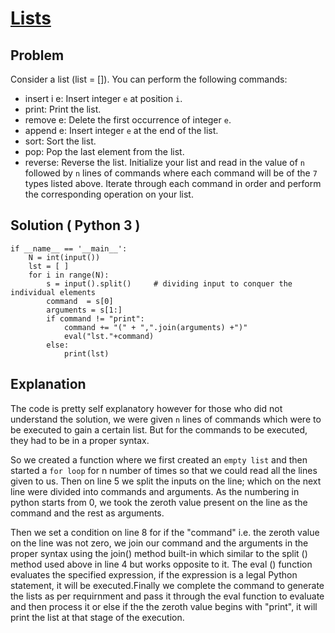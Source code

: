 # **[Lists](https://www.hackerrank.com/challenges/python-lists/problem)**

## Problem 
Consider a list (list = []). You can perform the following commands:

- insert i e: Insert integer `e` at position `i`.
- print: Print the list.
- remove e: Delete the first occurrence of integer `e`.
- append e: Insert integer `e` at the end of the list.
- sort: Sort the list.
- pop: Pop the last element from the list.
- reverse: Reverse the list.
Initialize your list and read in the value of `n` followed by `n` lines of commands where each command will be of the `7` types listed above. Iterate through each command in order and perform the corresponding operation on your list.

## Solution ( Python 3 )

```
if __name__ == '__main__':
    N = int(input())
    lst = [ ]
    for i in range(N):
        s = input().split()     # dividing input to conquer the individual elements 
        command  = s[0]
        arguments = s[1:]
        if command != "print":
            command += "(" + ",".join(arguments) +")"
            eval("lst."+command)
        else:
            print(lst)            
  ```
  
  ## Explanation 
  
  The code is pretty self explanatory however for those who did not understand the solution, we were given `n` lines of commands 
  which were to be executed to gain a certain list. But for the commands to be executed, they had to be in a proper syntax. 
  
  So we created a function where we first created an `empty list` and then started a `for loop` for n number of times so that we could 
  read all the lines given to us. Then on line 5 we split the inputs on the line; which on the next line were divided into commands 
  and arguments. As the numbering in python starts from 0, we took the zeroth value present on the line as the command and the rest 
  as arguments.
  
  Then we set a condition on line 8 for if the "command" i.e. the zeroth value on the line was not zero, we join our command and the
  arguments in the proper syntax using the join() method built-in which similar to the split () method used above in line 4 but works 
  opposite to it. The eval () function evaluates the specified expression, if the expression is a legal Python statement, it will be
  executed.Finally we complete the command to generate the lists as per requirnment and pass it through the eval function to evaluate 
  and then process it or else if the the zeroth value begins with "print", it will print the list at that stage of the execution.
